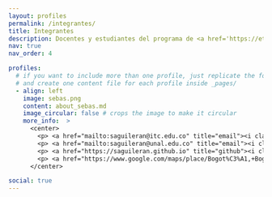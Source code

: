 ```yaml
---
layout: profiles
permalink: /integrantes/
title: Integrantes
description: Docentes y estudiantes del programa de <a href='https://etitc.edu.co/es/page/sistemas'>Ingeniería de Sistemas, articulado en los ciclos de Tecnología en Desarrollo de Software e Ingeniería de Sistemas</a>, de la <a href='https://www.etitc.edu.co'>Escuela Tecnológica Instituto Técnico Central (ETITC)</a>. 
nav: true
nav_order: 4

profiles:
  # if you want to include more than one profile, just replicate the following block
  # and create one content file for each profile inside _pages/
  - align: left
    image: sebas.png
    content: about_sebas.md
    image_circular: false # crops the image to make it circular
    more_info:  >
      <center>
        <p> <a href="mailto:saguileran@itc.edu.co" title="email"><i class="fa-solid fa-envelope"></i></a> <a href="maito:saguileran@itc.edu.co">saguileran@itc.edu.co</a></p>
        <p> <a href="mailto:saguileran@unal.edu.co" title="email"><i class="fa-solid fa-envelope"></i></a> <a href="maito:saguileran@unal.edu.co">saguileran@unal.edu.co</a></p>
        <p> <a href="https://saguileran.github.io" title="github"><i class="fa-solid fa-house"></i></a> <a href="https://saguileran.github.io">www.saguileran.github.io</a></p>
        <p> <a href="https://www.google.com/maps/place/Bogot%C3%A1,+Bogota/@4.6825472,-74.0982784,13z/data=!4m6!3m5!1s0x8e3f9bfd2da6cb29:0x239d635520a33914!8m2!3d4.7109886!4d-74.072092!16zL20vMDFkenlj?entry=ttu" title="email"><i class="fa-solid fa-location-dot"></i></a>  <a href="https://www.google.com/maps/place/Bogot%C3%A1,+Bogota/@4.6825472,-74.0982784,13z/data=!4m6!3m5!1s0x8e3f9bfd2da6cb29:0x239d635520a33914!8m2!3d4.7109886!4d-74.072092!16zL20vMDFkenlj?entry=ttu">Bogotá D.C., Colombia</a> </p>
      </center>

social: true
---
```

